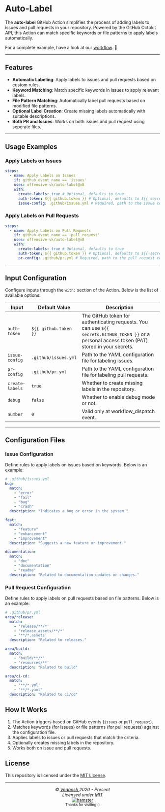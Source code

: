 # Auto-Label

The **auto-label** GitHub Action simplifies the process of adding labels to issues and pull requests in your repository. Powered by the GitHub Octokit API, this Action can match specific keywords or file patterns to apply labels automatically.

For a complete example, have a look at our [workflow](.github/workflows/test.yml). 🙌

---

## Features

- **Automatic Labeling**: Apply labels to issues and pull requests based on custom rules.
- **Keyword Matching**: Match specific keywords in issues to apply relevant labels.
- **File Pattern Matching**: Automatically label pull requests based on modified file patterns.
- **Optional Label Creation**: Create missing labels automatically with suitable descriptions.
- **Both PR and Issues**: Works on both issues and pull request using seperate files.

---

## Usage Examples

### Apply Labels on Issues

```yaml
steps:
  - name: Apply Labels on Issues
    if: github.event_name == 'issues'
    uses: offensive-vk/auto-label@v8
    with:
      create-labels: true # Optional, defaults to true
      auth-token: ${{ github.token }} # Optional, defaults to ${{ secrets.GITHUB_TOKEN }}
      issue-config: .github/issues.yml # Required, path to the issue configuration file.
```

### Apply Labels on Pull Requests

```yaml
steps:
  - name: Apply Labels on Pull Requests
    if: github.event_name == 'pull_request'
    uses: offensive-vk/auto-label@v8
    with:
      create-labels: true # Optional, defaults to true
      auth-token: ${{ github.token }} # Optional, defaults to ${{ secrets.GITHUB_TOKEN }}
      pr-config: .github/pr.yml # Required, path to the pull request configuration file.
```

---

## Input Configuration

Configure inputs through the `with:` section of the Action. Below is the list of available options:

| Input          | Default Value                 | Description |
|----------------|-------------------------------|-------------|
| `auth-token` | `${{ github.token }}` | The GitHub token for authenticating requests. You can use `${{ secrets.GITHUB_TOKEN }}` or a personal access token (PAT) stored in your secrets. |
| `issue-config` | `.github/issues.yml`          | Path to the YAML configuration file for labeling issues. |
| `pr-config`    | `.github/pr.yml`              | Path to the YAML configuration file for labeling pull requests. |
| `create-labels`| `true`                        | Whether to create missing labels in the repository. |
| `debug`        | `false`                       | Whether to enable debug mode or not. |
| `number`        | `0`                       | Valid only at workflow_dispatch event. |

---

## Configuration Files

### Issue Configuration

Define rules to apply labels on issues based on keywords. Below is an example:

```yaml
# .github/issues.yml
bug:
  match:
    - "error"
    - "fail"
    - "bug"
    - "crash"
  description: "Indicates a bug or error in the system."

feat:
  match:
    - "feature"
    - "enhancement"
    - "improvement"
  description: "Suggests a new feature or improvement."

documentation:
  match:
    - "doc"
    - "documentation"
    - "readme"
  description: "Related to documentation updates or changes."
```

### Pull Request Configuration

Define rules to apply labels on pull requests based on file patterns. Below is an example:

```yaml
# .github/pr.yml
area/release:
  match:
    - 'release/**/*'
    - 'release_assets/**/*'
    - '**/*.assets'
  description: "Related to releases."

area/build:
  match:
    - 'build/**/*'
    - 'resources/**'
  description: "Related to build"

area/ci-cd:
  match:
    - '**/*.yml'
    - '**/*.yaml'
  description: "Related to ci/cd"

```

## How It Works

1. The Action triggers based on GitHub events (`issues` or `pull_request`).
2. Matches keywords (for issues) or file patterns (for pull requests) against the configuration file.
3. Applies labels to issues or pull requests that match the criteria.
4. Optionally creates missing labels in the repository.
5. Works both on issue and pull requests.

## License

This repository is licensed under the [MIT License](https://github.com/offensive-vk/auto-issue?tab=MIT-1-ov-file).

---

<p align="center">
  <i>&copy; <a href="https://github.com/offensive-vk/">Vedansh </a> 2020 - Present</i><br>
  <i>Licensed under <a href="https://github.com/offensive-vk/auto-label?tab=MIT-1-ov-file">MIT</a></i><br>
  <a href="https://github.com/TheHamsterBot"><img src="https://i.ibb.co/4KtpYxb/octocat-clean-mini.png" alt="hamster"/></a><br>
  <sup>Thanks for visiting :)</sup>
</p>
